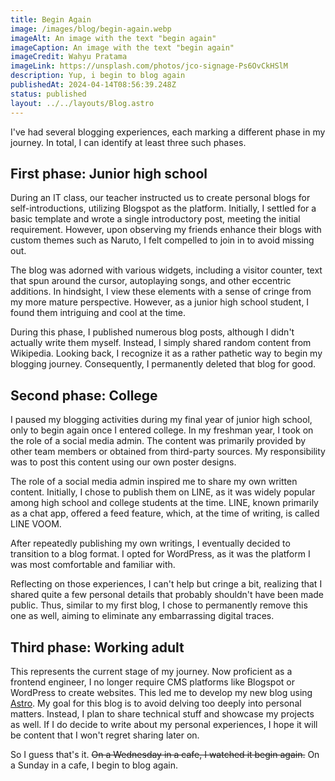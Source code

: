 ```yaml
---
title: Begin Again
image: /images/blog/begin-again.webp
imageAlt: An image with the text "begin again"
imageCaption: An image with the text "begin again"
imageCredit: Wahyu Pratama
imageLink: https://unsplash.com/photos/jco-signage-Ps6OvCkHSlM
description: Yup, i begin to blog again
publishedAt: 2024-04-14T08:56:39.248Z
status: published
layout: ../../layouts/Blog.astro
---
```


I've had several blogging experiences, each marking a different phase in my journey. In total, I can identify at least three such phases.

## First phase: Junior high school

During an IT class, our teacher instructed us to create personal blogs for self-introductions, utilizing Blogspot as the platform. Initially, I settled for a basic template and wrote a single introductory post, meeting the initial requirement. However, upon observing my friends enhance their blogs with custom themes such as Naruto, I felt compelled to join in to avoid missing out.

The blog was adorned with various widgets, including a visitor counter, text that spun around the cursor, autoplaying songs, and other eccentric additions. In hindsight, I view these elements with a sense of cringe from my more mature perspective. However, as a junior high school student, I found them intriguing and cool at the time.

During this phase, I published numerous blog posts, although I didn't actually write them myself. Instead, I simply shared random content from Wikipedia. Looking back, I recognize it as a rather pathetic way to begin my blogging journey. Consequently, I permanently deleted that blog for good.

## Second phase: College

I paused my blogging activities during my final year of junior high school, only to begin again once I entered college. In my freshman year, I took on the role of a social media admin. The content was primarily provided by other team members or obtained from third-party sources. My responsibility was to post this content using our own poster designs.

The role of a social media admin inspired me to share my own written content. Initially, I chose to publish them on LINE, as it was widely popular among high school and college students at the time. LINE, known primarily as a chat app, offered a feed feature, which, at the time of writing, is called LINE VOOM.

After repeatedly publishing my own writings, I eventually decided to transition to a blog format. I opted for WordPress, as it was the platform I was most comfortable and familiar with.

Reflecting on those experiences, I can't help but cringe a bit, realizing that I shared quite a few personal details that probably shouldn't have been made public. Thus, similar to my first blog, I chose to permanently remove this one as well, aiming to eliminate any embarrassing digital traces.

## Third phase: Working adult

This represents the current stage of my journey. Now proficient as a frontend engineer, I no longer require CMS platforms like Blogspot or WordPress to create websites. This led me to develop my new blog using [Astro](https://astro.build/). My goal for this blog is to avoid delving too deeply into personal matters. Instead, I plan to share technical stuff and showcase my projects as well. If I do decide to write about my personal experiences, I hope it will be content that I won't regret sharing later on.

So I guess that's it. <s>On a Wednesday in a cafe, I watched it begin again.</s> On a Sunday in a cafe, I begin to blog again.
